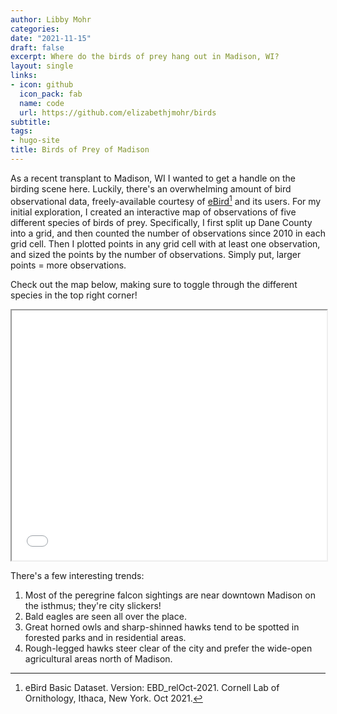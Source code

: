 ```yaml
---
author: Libby Mohr
categories:
date: "2021-11-15"
draft: false
excerpt: Where do the birds of prey hang out in Madison, WI? 
layout: single
links:
- icon: github
  icon_pack: fab
  name: code
  url: https://github.com/elizabethjmohr/birds
subtitle: 
tags:
- hugo-site
title: Birds of Prey of Madison
---
```


As a recent transplant to Madison, WI I wanted to get a handle on the birding scene here. Luckily, there's an overwhelming amount of bird observational data, freely-available courtesy of [eBird](https://ebird.org/home)[^1] and its users. For my initial exploration, I created an interactive map of observations of five different species of birds of prey. Specifically, I first split up Dane County into a grid, and then counted the number of observations since 2010 in each grid cell. Then I plotted points in any grid cell with at least one observation, and sized the points by the number of observations. Simply put, larger points = more observations. 

Check out the map below, making sure to toggle through the different species in the top right corner!

<iframe src="map.html" width = "100%" height = "400"> </iframe>

There's a few interesting trends: 
1. Most of the peregrine falcon sightings are near downtown Madison on the isthmus; they're city slickers!
2. Bald eagles are seen all over the place.
3. Great horned owls and sharp-shinned hawks tend to be spotted in forested parks and in residential areas.
4. Rough-legged hawks steer clear of the city and prefer the wide-open agricultural areas north of Madison.

[^1]: eBird Basic Dataset. Version: EBD_relOct-2021. Cornell Lab of Ornithology, Ithaca, New York. Oct 2021.
